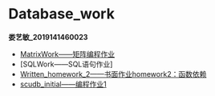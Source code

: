 # Database_work
**娄艺敏_2019141460023**<br>
-   [MatrixWork——矩阵编程作业]()<br>
-   [SQLWork——SQL语句作业]<br>
-   [Written_homework_2——书面作业homework2：函数依赖]()<br>
-   [scudb_initial——编程作业1]()
